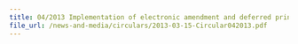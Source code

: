 ```yaml
---
title: 04/2013 Implementation of electronic amendment and deferred printing options for Certificate of Origin (CO) from 1 April 2013
file_url: /news-and-media/circulars/2013-03-15-Circular042013.pdf
---
```

